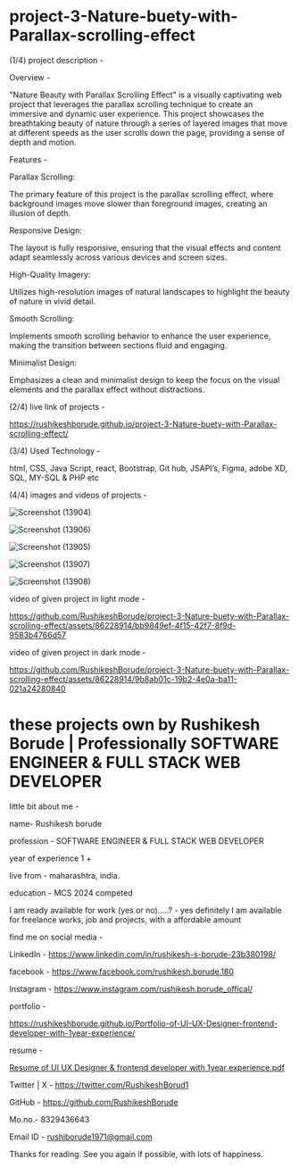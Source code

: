 
# project-3-Nature-buety-with-Parallax-scrolling-effect

(1/4)  project description - 

Overview -

"Nature Beauty with Parallax Scrolling Effect" is a visually captivating web project that leverages the parallax scrolling technique to create an immersive and dynamic user experience. This project showcases the breathtaking beauty of nature through a series of layered images that move at different speeds as the user scrolls down the page, providing a sense of depth and motion.

Features -

Parallax Scrolling:

The primary feature of this project is the parallax scrolling effect, where background images move slower than foreground images, creating an illusion of depth.

Responsive Design:

The layout is fully responsive, ensuring that the visual effects and content adapt seamlessly across various devices and screen sizes.

High-Quality Imagery:

Utilizes high-resolution images of natural landscapes to highlight the beauty of nature in vivid detail.

Smooth Scrolling: 

Implements smooth scrolling behavior to enhance the user experience, making the transition between sections fluid and engaging.

Minimalist Design:

Emphasizes a clean and minimalist design to keep the focus on the visual elements and the parallax effect without distractions.


(2/4)  live link of projects - 

https://rushikeshborude.github.io/project-3-Nature-buety-with-Parallax-scrolling-effect/

(3/4)  Used Technology -

html, CSS, Java Script, react, Bootstrap, Git hub, JSAPI’s, Figma, adobe XD, SQL, MY-SQL & PHP etc


(4/4)  images and videos of projects - 

![Screenshot (13904)](https://github.com/RushikeshBorude/project-3-Nature-buety-with-Parallax-scrolling-effect/assets/86228914/b33ce8ed-1985-4187-bc62-eea796e0f8d6)

![Screenshot (13906)](https://github.com/RushikeshBorude/project-3-Nature-buety-with-Parallax-scrolling-effect/assets/86228914/f1062176-dd64-4ee8-9f06-a2ef43fd0523)

![Screenshot (13905)](https://github.com/RushikeshBorude/project-3-Nature-buety-with-Parallax-scrolling-effect/assets/86228914/b9a9c018-e70e-4894-8b67-a857d9721537)

![Screenshot (13907)](https://github.com/RushikeshBorude/project-3-Nature-buety-with-Parallax-scrolling-effect/assets/86228914/7d9eb334-c341-4991-81ff-af6e6c084951)

![Screenshot (13908)](https://github.com/RushikeshBorude/project-3-Nature-buety-with-Parallax-scrolling-effect/assets/86228914/d863067e-ad09-4729-825f-5ba7da04c478)

video of given project in light mode - 

https://github.com/RushikeshBorude/project-3-Nature-buety-with-Parallax-scrolling-effect/assets/86228914/bb9849ef-4f15-42f7-8f9d-9583b4766d57

video of given project in dark mode -

https://github.com/RushikeshBorude/project-3-Nature-buety-with-Parallax-scrolling-effect/assets/86228914/9b8ab01c-19b2-4e0a-ba11-021a24280840


# these projects own by Rushikesh Borude | Professionally SOFTWARE ENGINEER & FULL STACK WEB DEVELOPER


little bit about me - 

name- Rushikesh borude

profession - SOFTWARE ENGINEER & FULL STACK WEB DEVELOPER

year of experience 1 +

live from - maharashtra, india.

education - MCS 2024 competed

I am ready available for work (yes or no).....?  -  yes definitely I am available for freelance works, job and projects, with a affordable amount


find me on social media - 

LinkedIn -  https://www.linkedin.com/in/rushikesh-s-borude-23b380198/ 

facebook -  https://www.facebook.com/rushikesh.borude.180 

Instagram - https://www.instagram.com/rushikesh.borude_offical/

portfolio   -   

 https://rushikeshborude.github.io/Portfolio-of-UI-UX-Designer-frontend-developer-with-1year-experience/


resume - 

[Resume of UI UX Designer & frontend developer with 1year experience.pdf](https://github.com/user-attachments/files/15759212/Resume.of.UI.UX.Designer.frontend.developer.with.1year.experience.pdf)




Twitter | X - https://twitter.com/RushikeshBorud1 

GitHub -  https://github.com/RushikeshBorude 

Mo.no.- 8329436643	

Email ID - rushiborude1971@gmail.com


Thanks for reading. See you again if possible, with lots of happiness.

